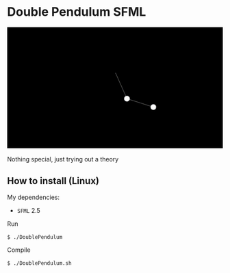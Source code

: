# Double Pendulum SFML

![Double Pendulum GIF](DoublePendulum.gif "Double Pendulum GIF")

Nothing special, just trying out a theory

## How to install (Linux)

My dependencies:
- `SFML` 2.5

Run
```console
$ ./DoublePendulum
```

Compile
```console
$ ./DoublePendulum.sh
```
